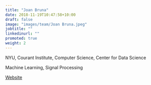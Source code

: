 ```yaml
---
title: "Joan Bruna"
date: 2018-11-19T10:47:58+10:00
draft: false
image: "images/team/Joan Bruna.jpeg"
jobtitle: ""
linkedinurl: ""
promoted: true
weight: 2
---
```


NYU, Courant Institute, Computer Science, Center for Data Science

Machine Learning, Signal Processing

[Website](https://cims.nyu.edu/~bruna/) 
